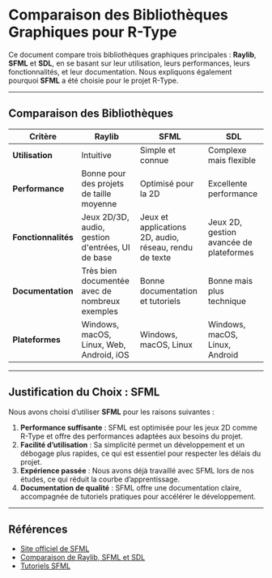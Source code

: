 
# Comparaison des Bibliothèques Graphiques pour R-Type

Ce document compare trois bibliothèques graphiques principales : **Raylib**, **SFML** et **SDL**, en se basant sur leur utilisation, leurs performances, leurs fonctionnalités, et leur documentation. Nous expliquons également pourquoi **SFML** a été choisie pour le projet R-Type.

---

## Comparaison des Bibliothèques

| Critère         | Raylib                                   | SFML                              | SDL                                   |
|-----------------|-----------------------------------------|-----------------------------------|---------------------------------------|
| **Utilisation** | Intuitive                               | Simple et connue                  | Complexe mais flexible                |
| **Performance** | Bonne pour des projets de taille moyenne | Optimisé pour la 2D               | Excellente performance                |
| **Fonctionnalités** | Jeux 2D/3D, audio, gestion d'entrées, UI de base | Jeux et applications 2D, audio, réseau, rendu de texte | Jeux 2D, gestion avancée de plateformes |
| **Documentation** | Très bien documentée avec de nombreux exemples | Bonne documentation et tutoriels  | Bonne mais plus technique             |
| **Plateformes** | Windows, macOS, Linux, Web, Android, iOS | Windows, macOS, Linux             | Windows, macOS, Linux, Android        |

---

## Justification du Choix : SFML

Nous avons choisi d’utiliser **SFML** pour les raisons suivantes :
1. **Performance suffisante** : SFML est optimisée pour les jeux 2D comme R-Type et offre des performances adaptées aux besoins du projet.
2. **Facilité d’utilisation** : Sa simplicité permet un développement et un débogage plus rapides, ce qui est essentiel pour respecter les délais du projet.
3. **Expérience passée** : Nous avons déjà travaillé avec SFML lors de nos études, ce qui réduit la courbe d’apprentissage.
4. **Documentation de qualité** : SFML offre une documentation claire, accompagnée de tutoriels pratiques pour accélérer le développement.

---

## Références

- [Site officiel de SFML](https://www.sfml-dev.org/)
- [Comparaison de Raylib, SFML et SDL](https://github.com/raysan5/raylib)
- [Tutoriels SFML](https://www.sfml-dev.org/tutorials/2.5/)

